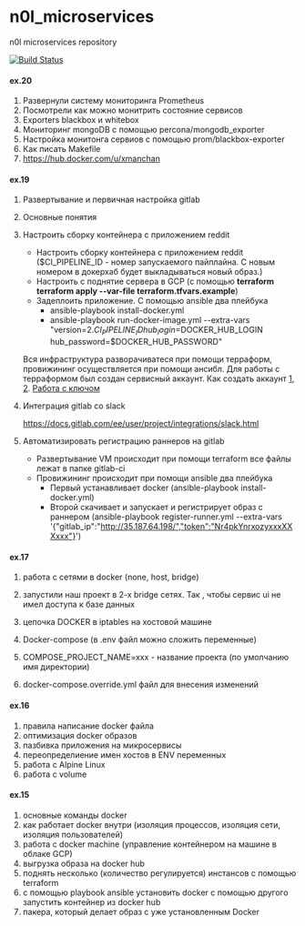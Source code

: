 # n0l_microservices
n0l microservices repository

[![Build Status](https://travis-ci.com/Otus-DevOps-2020-02/n0l_microservices.svg?branch=master)](https://travis-ci.com/Otus-DevOps-2020-02/n0l_microservices)

#### ex.20

1. Развернули систему мониторинга Prometheus
2. Посмотрели как можно монитрить состояние сервисов
3. Exporters blackbox и whitebox
4. Мониторинг mongoDB с помощью percona/mongodb_exporter
5. Настройка монитонга сервиов с помощью prom/blackbox-exporter
6. Как писать Makefile
7. https://hub.docker.com/u/xmanchan

#### ex.19

1. Развертывание и первичная настройка gitlab

2. Основные понятия

3. Настроить сборку контейнера с приложением reddit

   - Настроить сборку контейнера с приложением reddit ($CI_PIPELINE_ID - номер запускаемого пайплайна. С новым номером в докерхаб будет выкладываться новый образ.)
   - Настроить с поднятие сервера в GCP (с помощью **terraform terraform apply --var-file terraform.tfvars.example**)
   - Задеплоить приложение. C помощью ansible два плейбука
     - ansible-playbook install-docker.yml
     - ansible-playbook run-docker-image.yml --extra-vars "version=2.$CI_PIPELINE_ID hub_login=$DOCKER_HUB_LOGIN hub_password=$DOCKER_HUB_PASSWORD"

   Вся инфраструктура разворачиватеся при помощи терраформ, провижининг осуществляется при помощи ансибл. Для работы с терраформом был создан сервисный аккаунт. Как создать аккаунт [1](https://cloud.google.com/compute/docs/access/service-accounts), [2](https://www.magellanic-clouds.com/blocks/en/guide/create-gcp-service-account-key/). [Работа с ключом](https://cloud.google.com/iam/docs/creating-managing-service-account-keys)

4. Интеграция gitlab со slack 

   https://docs.gitlab.com/ee/user/project/integrations/slack.html

5. Автоматизировать регистрацию раннеров на gitlab

   - Развертывание VM происходит при помощи terraform все файлы лежат в папке gitlab-ci
   - Провижининг происходит при помощи ansible два плейбука
     - Первый устанавливает docker (ansible-playbook install-docker.yml)
     - Второй скачивает и запускает и регистрирует образ с раннером  (ansible-playbook register-runner.yml --extra-vars '{"gitlab_ip":"http://35.187.64.198/","token":"Nr4pkYnrxozyxxxXXXxxx"}')

#### ex.17

1. работа с сетями в docker (none, host, bridge)

2. запустили наш проект в 2-х bridge сетях. Так , чтобы сервис ui не имел доступа к базе данных

3. цепочка DOCKER в iptables на хостовой машине

4. Docker-compose (в .env файл можно сложить переменные)

5. COMPOSE_PROJECT_NAME=xxx - название проекта (по умолчанию имя директории)

6. docker-compose.override.yml файл для внесения изменений

   

#### ex.16

1. правила написание docker файла
2. оптимизация docker образов
3. пазбивка приложения на микросервисы
4. переопределиение имен хостов в ENV переменных
5. работа с Alpine Linux
6. работа с volume

#### ex.15

1. основные команды docker
2. как работает docker внутри (изоляция процессов, изоляция сети, изоляция пользователей)
3. работа с docker machine (управление контейнером на машине в облаке GCP)
4. выгрузка образа на docker hub
5. поднять несколько (количество регулируется) инстансов с помощью terraform
6. c помощью playbook ansible установить docker c  помощью другого запустить контейнер из docker hub
7. пакера, который делает образ с уже установленным Docker




